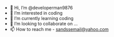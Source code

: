 - 👋 Hi, I’m @developerman9876
- 👀 I’m interested in coding
- 🌱 I’m currently learning coding
- 💞️ I’m looking to collaborate on ...
- 📫 How to reach me - sandssemail@yahoo.com 

<!---
developerman9876/developerman9876 is a ✨ special ✨ repository because its `README.md` (this file) appears on your GitHub profile.
You can click the Preview link to take a look at your changes.
--->
